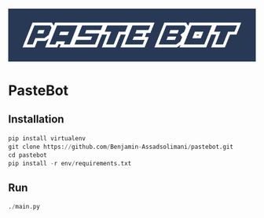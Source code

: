 ![Alt text](/static/img/header.png?raw=true "PasteBot")

# PasteBot

## Installation

```python
pip install virtualenv
git clone https://github.com/Benjamin-Assadsolimani/pastebot.git
cd pastebot
pip install -r env/requirements.txt
```
## Run

```python
./main.py
```